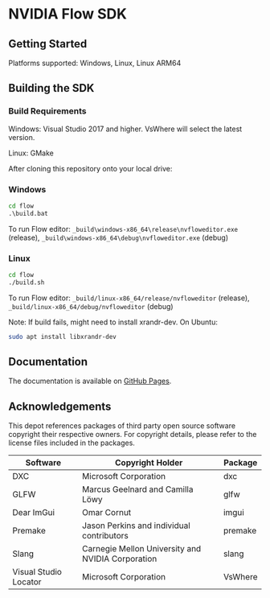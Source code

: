 # NVIDIA Flow SDK

## Getting Started

Platforms supported: Windows, Linux, Linux ARM64


## Building the SDK

### Build Requirements

Windows: Visual Studio 2017 and higher. VsWhere will select the latest version.

Linux: GMake

After cloning this repository onto your local drive:

### Windows
```bat
cd flow
.\build.bat
```
To run Flow editor: `_build\windows-x86_64\release\nvfloweditor.exe` (release), `_build\windows-x86_64\debug\nvfloweditor.exe` (debug) 

### Linux
```sh
cd flow
./build.sh
```
To run Flow editor: `_build/linux-x86_64/release/nvfloweditor` (release), `_build/linux-x86_64/debug/nvfloweditor` (debug) 

Note: If build fails, might need to install xrandr-dev. On Ubuntu:
```sh
sudo apt install libxrandr-dev
```

## Documentation

The documentation is available on [GitHub Pages](https://nvidia-omniverse.github.io/PhysX/flow/index.html).

## Acknowledgements

This depot references packages of third party open source software copyright their respective owners.
For copyright details, please refer to the license files included in the packages.


| Software              | Copyright Holder                                  | Package |
| --------------------- | ------------------------------------------------- | ------- |
| DXC                   | Microsoft Corporation                             | dxc     |
| GLFW                  | Marcus Geelnard and Camilla Löwy                  | glfw    |
| Dear ImGui            | Omar Cornut                                       | imgui   |
| Premake               | Jason Perkins and individual contributors         | premake |
| Slang                 | Carnegie Mellon University and NVIDIA Corporation | slang   |
| Visual Studio Locator | Microsoft Corporation                             | VsWhere |
